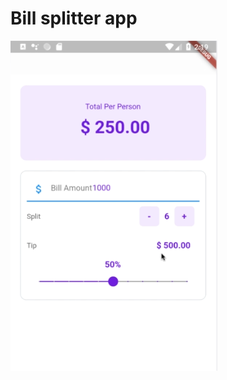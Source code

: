 # Bill splitter app

![app screenshot](https://github.com/AmalKhatib/flutter-bill-splitter-app/blob/master/screenshot.PNG)
